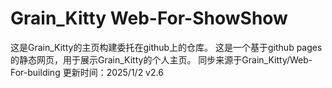 # Grain_Kitty Web-For-ShowShow
这是Grain_Kitty的主页构建委托在github上的仓库。
这是一个基于github pages的静态网页，用于展示Grain_Kitty的个人主页。
同步来源于Grain_Kitty/Web-For-building
更新时间：2025/1/2 v2.6